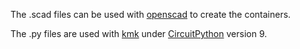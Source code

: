 The .scad files can be used with [openscad](https://openscad.org/) to create the containers.

The .py files are used with [kmk](https://github.com/KMKfw/kmk_firmware) under [CircuitPython](https://github.com/adafruit/circuitpython) version 9. 
